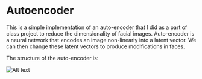 # Autoencoder

This is a simple implementation of an auto-encoder that I did as a part of class project to reduce the dimensionality of facial images. Auto-encoder is a neural network that encodes an image non-linearly into a latent vector. We can then change these latent vectors to produce modifications in faces.



The structure of the auto-encoder is:

![Alt text](images⁩/structure.png?raw=true "")

